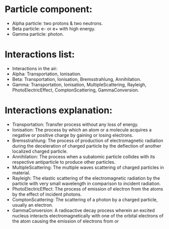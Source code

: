 # Particle component:
- Alpha particle: two protons & two neutrons.
- Beta particle: e- or e+ with high energy.
- Gamma particle: photon.

# Interactions list:
- Interactions in the air:
 - Alpha: Transportation, Ionisation.
 - Beta: Transportation, Ionisation, Bremsstrahlung, Annihilation.
 - Gamma: Transportation, Ionisation, MultipleScattering, Rayleigh, PhotoElectricEffect, ComptonScattering, GammaConversion.

# Interactions explanation:
- Transportation: Transfer process without any loss of energy.
- Ionisation: The process by which an atom or a molecule acquires a negative or positive charge by gaining or losing electrons.
- Bremsstrahlung: The process of production of electromagnetic radiation during the deceleration of charged particle by the deflection of another localized charged particle.
- Annihilation: The process when a subatomic particle collides with its respective antiparticle to produce other particles.
- MultipleScattering: The multiple waves scattering of charged particles in material.
- Rayleigh: The elastic scattering of the electromagnetic radiation by the particle with very small wavelength in comparison to incident radiation.
- PhotoElectricEffect: The process of emission of electron from the atoms by the effect of incident photons.
- ComptonScattering: The scattering of a photon by a charged particle, usually an electron.
- GammaConversion: A radioactive decay process wherein an excited nucleus interacts electromagnetically with one of the orbital electrons of the atom causing the emission of electrons from or

